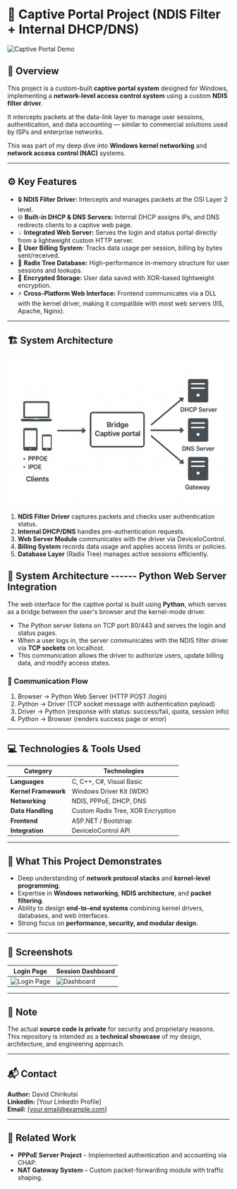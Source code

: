 # 🧩 Captive Portal Project (NDIS Filter + Internal DHCP/DNS)

![Captive Portal Demo](images/demo_screenshot.png)

## 📖 Overview
This project is a custom-built **captive portal system** designed for Windows, implementing a **network-level access control system** using a custom **NDIS filter driver**.

It intercepts packets at the data-link layer to manage user sessions, authentication, and data accounting — similar to commercial solutions used by ISPs and enterprise networks.

This was part of my deep dive into **Windows kernel networking** and **network access control (NAC)** systems.

---

## ⚙️ Key Features
- 🔒 **NDIS Filter Driver:** Intercepts and manages packets at the OSI Layer 2 level.
- 🌐 **Built-in DHCP & DNS Servers:** Internal DHCP assigns IPs, and DNS redirects clients to a captive web page.
- 💡 **Integrated Web Server:** Serves the login and status portal directly from a lightweight custom HTTP server.
- 🧮 **User Billing System:** Tracks data usage per session, billing by bytes sent/received.
- 🧠 **Radix Tree Database:** High-performance in-memory structure for user sessions and lookups.
- 🧾 **Encrypted Storage:** User data saved with XOR-based lightweight encryption.
- ⚡ **Cross-Platform Web Interface:** Frontend communicates via a DLL with the kernel driver, making it compatible with most web servers (IIS, Apache, Nginx).

---

## 🏗️ System Architecture

![Architecture Diagram](images/architecture.png)

1. **NDIS Filter Driver** captures packets and checks user authentication status.  
2. **Internal DHCP/DNS** handles pre-authentication requests.  
3. **Web Server Module** communicates with the driver via DeviceIoControl.  
4. **Billing System** records data usage and applies access limits or policies.  
5. **Database Layer** (Radix Tree) manages active sessions efficiently.


## 🐍 System Architecture ------ Python Web Server Integration

The web interface for the captive portal is built using **Python**, which serves as a bridge between the user's browser and the kernel-mode driver.

- The Python server listens on TCP port 80/443 and serves the login and status pages.
- When a user logs in, the server communicates with the NDIS filter driver via **TCP sockets** on localhost.
- This communication allows the driver to authorize users, update billing data, and modify access states.

### 🔌 Communication Flow

1. Browser → Python Web Server (HTTP POST /login)
2. Python → Driver (TCP socket message with authentication payload)
3. Driver → Python (response with status: success/fail, quota, session info)
4. Python → Browser (renders success page or error)

---

## 💻 Technologies & Tools Used
| Category | Technologies |
|-----------|---------------|
| **Languages** | C, C++, C#, Visual Basic |
| **Kernel Framework** | Windows Driver Kit (WDK) |
| **Networking** | NDIS, PPPoE, DHCP, DNS |
| **Data Handling** | Custom Radix Tree, XOR Encryption |
| **Frontend** | ASP.NET / Bootstrap |
| **Integration** | DeviceIoControl API |

---

## 🎯 What This Project Demonstrates
- Deep understanding of **network protocol stacks** and **kernel-level programming**.  
- Expertise in **Windows networking**, **NDIS architecture**, and **packet filtering**.  
- Ability to design **end-to-end systems** combining kernel drivers, databases, and web interfaces.  
- Strong focus on **performance, security, and modular design**.

---

## 📸 Screenshots

| Login Page | Session Dashboard |
|-------------|------------------|
| ![Login Page](images/login_page.png) | ![Dashboard](images/dashboard.png) |

---

## 🔐 Note
The actual **source code is private** for security and proprietary reasons.  
This repository is intended as a **technical showcase** of my design, architecture, and engineering approach.

---

## 📬 Contact
**Author:** David Chirikutsi  
**LinkedIn:** [Your LinkedIn Profile]  
**Email:** [your.email@example.com]

---

## 🧠 Related Work
- **PPPoE Server Project** – Implemented authentication and accounting via CHAP.
- **NAT Gateway System** – Custom packet-forwarding module with traffic shaping.
